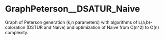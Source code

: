 # GraphPeterson__DSATUR_Naive
Graph of Peterson generation (k,n parameters) with algorithms of L(a,b)-coloration (DSTUR and Naive) and optimization of Naive from O(n^2) to O(n) complexity.
